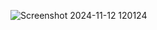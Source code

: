 ![Screenshot 2024-11-12 120124](https://github.com/user-attachments/assets/7379d91e-76ad-4f8c-b6df-ebf935dc8775)
